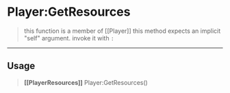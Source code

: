 # Player:GetResources
> this function is a member of [[Player]]
> this method expects an implicit "self" argument. invoke it with `:`
-----
## Usage
> **[[PlayerResources]]** Player:GetResources()
